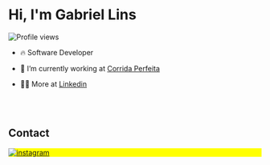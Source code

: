<h1 align="left">Hi, I'm Gabriel Lins</h1>
<p align="left"> <img src="https://komarev.com/ghpvc/?username=GabrielLinss&color=yellow" alt="Profile views" /> </p>

- 🔥 Software Developer

- 🔭 I’m currently working at [Corrida Perfeita](https://github.com/corridaperfeita)

- 👨‍💻 More at [Linkedin](https://br.linkedin.com/in/gabriel-lins-72a932117?trk=people-guest_people_search-card)

<br><br>

## Contact

<p align="left" style="background:yellow">
<a href="https://instagram.com/gabriell.lins" target="_blank">
 <img align="center" src="https://img.shields.io/badge/-gabriell.lins-05122A?style=flat&logo=instagram" alt="instagram"/>
</a>
</p>
